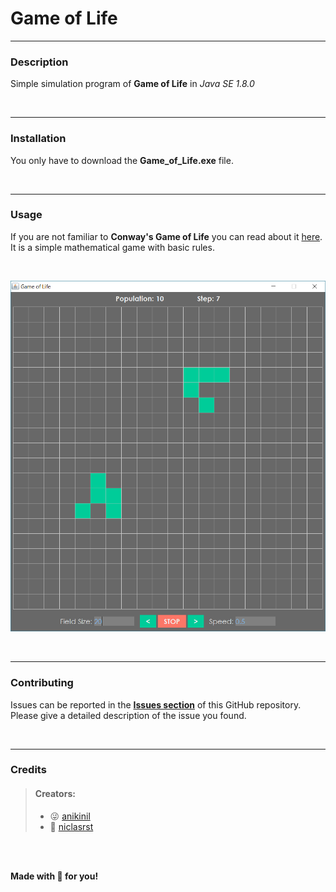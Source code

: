 # Game of Life
******

### Description
Simple simulation program of **Game of Life** in *Java SE 1.8.0* 

<br/>

------
### Installation
You only have to download the **Game_of_Life.exe** file.

<br/>

------
### Usage
If you are not familiar to **Conway's Game of Life** you can read about it [here](https://en.wikipedia.org/wiki/Conway%27s_Game_of_Life). <br/> 
It is a simple mathematical game with basic rules.

<br/>

![alt text](https://github.com/anikinil/Game-of-Life/blob/master/GameofLifeScreenshot.PNG?raw=true "Game of Life - Screenshot")

<br/>

------
### Contributing
Issues can be reported in the [**Issues section**](https://github.com/niclasrst/Game-of-Life/issues) of this GitHub repository. <br/>
Please give a detailed description of the issue you found.

<br/>

------
### Credits
> #### Creators: 
> - :stuck_out_tongue_winking_eye: [anikinil](https://github.com/anikinil)
> - :thinking: [niclasrst](https://github.com/niclasrst)

<br/>
<br/>

**Made with :sparkling_heart: for you!**
